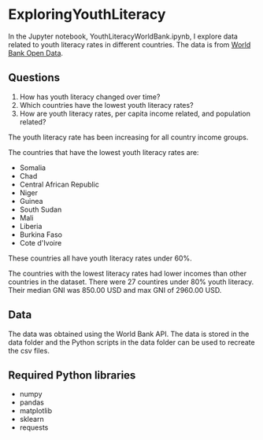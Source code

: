 # ExploringYouthLiteracy
 
In the Jupyter notebook, YouthLiteracyWorldBank.ipynb, I explore data related to youth literacy rates in different countries. The data is from [World Bank Open Data](https://data.worldbank.org/).

## Questions 
1. How has youth literacy changed over time?
2. Which countries have the lowest youth literacy rates?
3. How are youth literacy rates, per capita income related, and population related?

The youth literacy rate has been increasing for all country income groups. 

The countries that have the lowest youth literacy rates are:
- Somalia
- Chad
- Central African Republic
- Niger
- Guinea
- South Sudan
- Mali
- Liberia
- Burkina Faso
- Cote d'Ivoire

These countries all have youth literacy rates under 60%.

The countries with the lowest literacy rates had lower incomes than other countries in the dataset. There were 27 countires under 80% youth literacy. Their median GNI was 850.00 USD and max GNI of 2960.00 USD.

## Data
The data was obtained using the World Bank API. The data is stored in the data folder and the Python scripts in the data folder can be used to recreate the csv files.

## Required Python libraries
- numpy
- pandas
- matplotlib
- sklearn
- requests
